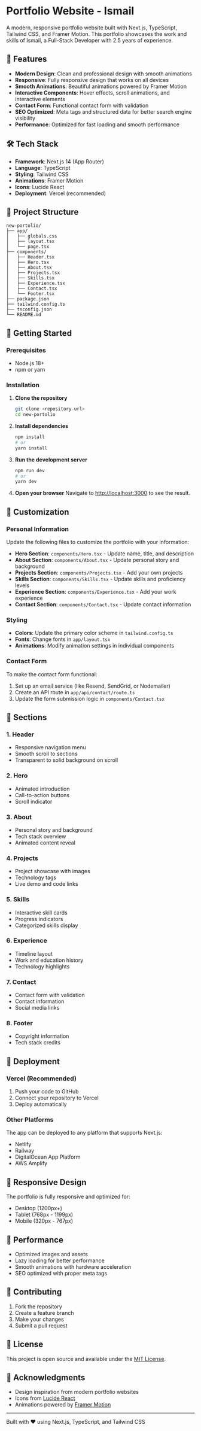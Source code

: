 # Portfolio Website - Ismail

A modern, responsive portfolio website built with Next.js, TypeScript, Tailwind CSS, and Framer Motion. This portfolio showcases the work and skills of Ismail, a Full-Stack Developer with 2.5 years of experience.

## 🚀 Features

- **Modern Design**: Clean and professional design with smooth animations
- **Responsive**: Fully responsive design that works on all devices
- **Smooth Animations**: Beautiful animations powered by Framer Motion
- **Interactive Components**: Hover effects, scroll animations, and interactive elements
- **Contact Form**: Functional contact form with validation
- **SEO Optimized**: Meta tags and structured data for better search engine visibility
- **Performance**: Optimized for fast loading and smooth performance

## 🛠️ Tech Stack

- **Framework**: Next.js 14 (App Router)
- **Language**: TypeScript
- **Styling**: Tailwind CSS
- **Animations**: Framer Motion
- **Icons**: Lucide React
- **Deployment**: Vercel (recommended)

## 📁 Project Structure

```
new-portolio/
├── app/
│   ├── globals.css
│   ├── layout.tsx
│   └── page.tsx
├── components/
│   ├── Header.tsx
│   ├── Hero.tsx
│   ├── About.tsx
│   ├── Projects.tsx
│   ├── Skills.tsx
│   ├── Experience.tsx
│   ├── Contact.tsx
│   └── Footer.tsx
├── package.json
├── tailwind.config.ts
├── tsconfig.json
└── README.md
```

## 🚀 Getting Started

### Prerequisites

- Node.js 18+ 
- npm or yarn

### Installation

1. **Clone the repository**
   ```bash
   git clone <repository-url>
   cd new-portolio
   ```

2. **Install dependencies**
   ```bash
   npm install
   # or
   yarn install
   ```

3. **Run the development server**
   ```bash
   npm run dev
   # or
   yarn dev
   ```

4. **Open your browser**
   Navigate to [http://localhost:3000](http://localhost:3000) to see the result.

## 📝 Customization

### Personal Information
Update the following files to customize the portfolio with your information:

- **Hero Section**: `components/Hero.tsx` - Update name, title, and description
- **About Section**: `components/About.tsx` - Update personal story and background
- **Projects Section**: `components/Projects.tsx` - Add your own projects
- **Skills Section**: `components/Skills.tsx` - Update skills and proficiency levels
- **Experience Section**: `components/Experience.tsx` - Add your work experience
- **Contact Section**: `components/Contact.tsx` - Update contact information

### Styling
- **Colors**: Update the primary color scheme in `tailwind.config.ts`
- **Fonts**: Change fonts in `app/layout.tsx`
- **Animations**: Modify animation settings in individual components

### Contact Form
To make the contact form functional:

1. Set up an email service (like Resend, SendGrid, or Nodemailer)
2. Create an API route in `app/api/contact/route.ts`
3. Update the form submission logic in `components/Contact.tsx`

## 🎨 Sections

### 1. Header
- Responsive navigation menu
- Smooth scroll to sections
- Transparent to solid background on scroll

### 2. Hero
- Animated introduction
- Call-to-action buttons
- Scroll indicator

### 3. About
- Personal story and background
- Tech stack overview
- Animated content reveal

### 4. Projects
- Project showcase with images
- Technology tags
- Live demo and code links

### 5. Skills
- Interactive skill cards
- Progress indicators
- Categorized skills display

### 6. Experience
- Timeline layout
- Work and education history
- Technology highlights

### 7. Contact
- Contact form with validation
- Contact information
- Social media links

### 8. Footer
- Copyright information
- Tech stack credits

## 🚀 Deployment

### Vercel (Recommended)

1. Push your code to GitHub
2. Connect your repository to Vercel
3. Deploy automatically

### Other Platforms

The app can be deployed to any platform that supports Next.js:
- Netlify
- Railway
- DigitalOcean App Platform
- AWS Amplify

## 📱 Responsive Design

The portfolio is fully responsive and optimized for:
- Desktop (1200px+)
- Tablet (768px - 1199px)
- Mobile (320px - 767px)

## 🎯 Performance

- Optimized images and assets
- Lazy loading for better performance
- Smooth animations with hardware acceleration
- SEO optimized with proper meta tags

## 🤝 Contributing

1. Fork the repository
2. Create a feature branch
3. Make your changes
4. Submit a pull request

## 📄 License

This project is open source and available under the [MIT License](LICENSE).

## 🙏 Acknowledgments

- Design inspiration from modern portfolio websites
- Icons from [Lucide React](https://lucide.dev/)
- Animations powered by [Framer Motion](https://www.framer.com/motion/)

---

Built with ❤️ using Next.js, TypeScript, and Tailwind CSS 